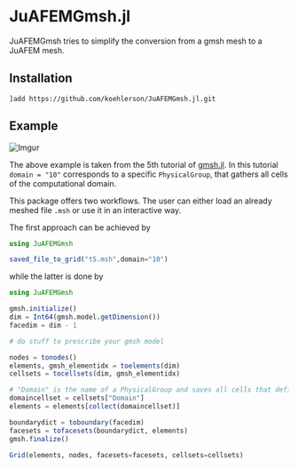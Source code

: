 # JuAFEMGmsh.jl

<!---
[![][docs-dev-img]][docs-dev-url]

[docs-dev-img]: https://img.shields.io/badge/docs-dev-blue.svg

[docs-dev-url]: http://koehlerson.github.io/gmsh.jl/dev/
-->

JuAFEMGmsh tries to simplify the conversion from a gmsh mesh to a JuAFEM mesh.

## Installation

```
]add https://github.com/koehlerson/JuAFEMGmsh.jl.git
```

## Example

![Imgur](https://i.imgur.com/eC2W4SZ.png)

The above example is taken from the 5th tutorial of [gmsh.jl](https://github.com/koehlerson/gmsh.jl).
In this tutorial `domain = "10"` corresponds to a specific `PhysicalGroup`, that gathers all cells of the computational domain. 

This package offers two workflows. The user can either load an already meshed file `.msh` or use it in an interactive way.

The first approach can be achieved by

```julia
using JuAFEMGmsh

saved_file_to_grid("t5.msh",domain="10")
```

while the latter is done by

```julia
using JuAFEMGmsh

gmsh.initialize()
dim = Int64(gmsh.model.getDimension())
facedim = dim - 1

# do stuff to prescribe your gmsh model

nodes = tonodes()
elements, gmsh_elementidx = toelements(dim)
cellsets = tocellsets(dim, gmsh_elementidx)

# "Domain" is the name of a PhysicalGroup and saves all cells that define the computational domain
domaincellset = cellsets["Domain"]
elements = elements[collect(domaincellset)]

boundarydict = toboundary(facedim)
facesets = tofacesets(boundarydict, elements)
gmsh.finalize()

Grid(elements, nodes, facesets=facesets, cellsets=cellsets)
```

